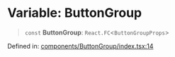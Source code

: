 # Variable: ButtonGroup

> `const` **ButtonGroup**: `React.FC`\<`ButtonGroupProps`\>

Defined in: [components/ButtonGroup/index.tsx:14](https://github.com/onyx-og/prismal-react/blob/f611b276376e5e5dfd4621937c01a0c007234c7b/src/components/ButtonGroup/index.tsx#L14)
